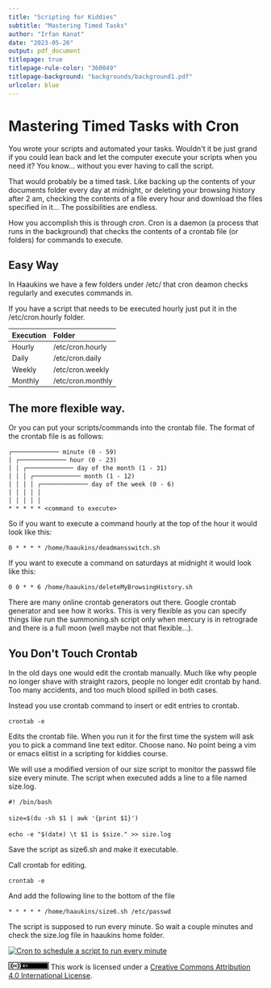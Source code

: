 ```yaml
---
title: "Scripting for Kiddies"
subtitle: "Mastering Timed Tasks"
author: "Irfan Kanat"
date: "2023-05-26"
output: pdf_document
titlepage: true
titlepage-rule-color: "360049"
titlepage-background: "backgrounds/background1.pdf"
urlcolor: blue
---
```


# Mastering Timed Tasks with Cron

You wrote your scripts and automated your tasks. Wouldn't it be just grand if you could lean back and let the computer execute your scripts when you need it? You know... without you ever having to call the script.

That would probably be a timed task. Like backing up the contents of your documents folder every day at midnight, or deleting your browsing history after 2 am, checking the contents of a file every hour and download the files specified in it... The possibilities are endless.

How you accomplish this is through *cron*. Cron is a daemon (a process that runs in the background) that checks the contents of a crontab file (or folders) for commands to execute.

## Easy Way

In Haaukins we have a few folders under /etc/ that cron deamon checks regularly and executes commands in.

If you have a script that needs to be executed hourly just put it in the /etc/cron.hourly folder.

| **Execution** | **Folder** |
|:----|:----|
| Hourly | /etc/cron.hourly |
| Daily | /etc/cron.daily |
| Weekly | /etc/cron.weekly |
| Monthly | /etc/cron.monthly |

## The more flexible way.

Or you can put your scripts/commands into the crontab file. The format of the crontab file is as follows:

	┌───────────── minute (0 - 59)
	│ ┌───────────── hour (0 - 23)
	│ │ ┌───────────── day of the month (1 - 31)
	│ │ │ ┌───────────── month (1 - 12)
	│ │ │ │ ┌───────────── day of the week (0 - 6)
	│ │ │ │ │
	│ │ │ │ │
	* * * * * <command to execute>

So if you want to execute a command hourly at the top of the hour it would look like this:

	0 * * * * /home/haaukins/deadmansswitch.sh

If you want to execute a command on saturdays at midnight it would look like this:

	0 0 * * 6 /home/haaukins/deleteMyBrowsingHistory.sh

There are many online crontab generators out there. Google crontab generator and see how it works. This is very flexible as you can specify things like run the summoning.sh script only when mercury is in retrograde and there is a full moon (well maybe not that flexible...).

## You Don't Touch Crontab

In the old days one would edit the crontab manually. Much like why people no longer shave with straight razors, people no longer edit crontab by hand. Too many accidents, and too much blood spilled in both cases.

Instead you use crontab command to insert or edit entries to crontab.

    crontab -e

Edits the crontab file. When you run it for the first time the system will ask you to pick a command line text editor. Choose nano. No point being a vim or emacs elitist in a scripting for kiddies course.

We will use a modified version of our size script to monitor the passwd file size every minute. The script when executed adds a line to a file named size.log.

    #! /bin/bash
    
    size=$(du -sh $1 | awk '{print $1}')
    
    echo -e "$(date) \t $1 is $size." >> size.log

Save the script as size6.sh and make it executable.

Call crontab for editing.

    crontab -e

And add the following line to the bottom of the file

    * * * * * /home/haaukins/size6.sh /etc/passwd

The script is supposed to run every minute. So wait a couple minutes and check the size.log file in haaukins home folder.

[![Cron to schedule a script to run every minute](figures/cron.gif)](videos/cron.mp4 "Click to watch with audio")

![CC4](CC4.png) This work is licensed under a [Creative Commons Attribution 4.0 International License](http://creativecommons.org/licenses/by/4.0/).